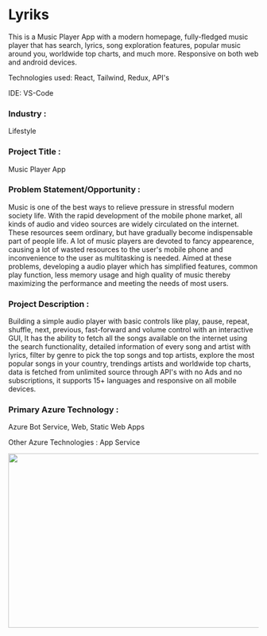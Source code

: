# Lyriks

This is a Music Player App with a modern homepage, fully-fledged music player that has search, lyrics, song exploration features, popular music around you, worldwide top charts, and much more. Responsive on both web and android devices.

Technologies used: React, Tailwind, Redux, API's

IDE: VS-Code

### Industry :
Lifestyle

### Project Title :
Music Player App

### Problem Statement/Opportunity :
Music is one of the best ways to relieve pressure in stressful modern society life.
With the rapid development of the mobile phone market, all kinds of audio and video sources are widely circulated on the internet. These resources seem ordinary, but have gradually become indispensable part of people life. A lot of music players are devoted to fancy appearence, causing a lot of wasted resources to the user's mobile phone and inconvenience to the user as multitasking is needed. Aimed at these problems, developing a audio player which has simplified features, common play function, less memory usage and high quality of music thereby maximizing the performance and meeting the needs of most users.

### Project Description :
Building a simple audio player with basic controls like play, pause, repeat, shuffle, next, previous, fast-forward and volume control with an interactive GUI, It has the ability to fetch all the songs available on the internet using the search functionality, detailed information of every song and artist with lyrics, filter by genre to pick the top songs and top artists, explore the most popular songs in your country, trendings artists and worldwide top charts, data is fetched from unlimited source through API's with no Ads and no subscriptions, it supports 15+ languages and responsive on all mobile devices.

### Primary Azure Technology :
Azure Bot Service, Web, Static Web Apps

Other Azure Technologies : 
App Service

<a href="https://futurereadytalent.in/"><p align= "center"><img src="https://github.com/ROHAN0011/Microsoft-Future-Ready-Talent-Internship-Project/blob/5ae1e52f4f4236d8ca92ea9189794835ce087467/FRT.jpeg" width="700" height= "350"></p></a>  
